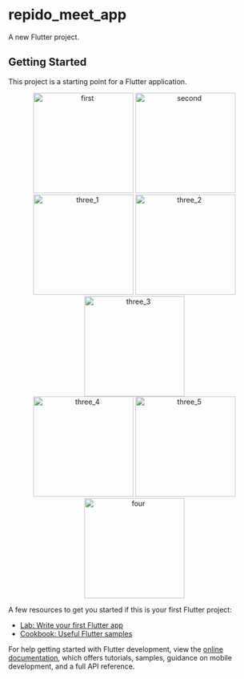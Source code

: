 # repido_meet_app

A new Flutter project.

## Getting Started

This project is a starting point for a Flutter application.

<div align="center">
  <img src="https://github.com/MEeTpanchal1222/laza_meet_app/assets/143181413/adf4b798-bfcb-4950-ba85-1f99064dbda8" width="200" alt="first">
  <img src="https://github.com/MEeTpanchal1222/laza_meet_app/assets/143181413/c351cf0f-47a1-4b89-8744-84c0ec74b091" width="200" alt="second">
</div>

<div align="center">
  <img src="https://github.com/MEeTpanchal1222/laza_meet_app/assets/143181413/503a91a4-dc30-45ab-9948-27c11451901f" width="200" alt="three_1">
  <img src="https://github.com/MEeTpanchal1222/laza_meet_app/assets/143181413/b71acaa5-48b7-4a09-a1ce-3d2a3b7b22b6" width="200" alt="three_2">
  <img s![five](https://github.com/MEeTpanchal1222/laza_meet_app/assets/143181413/fd8197a6-d043-43fc-9273-23cc499c304e)
rc="https://github.com/MEeTpanchal1222/laza_meet_app/assets/143181413/acd7fcdf-5ddb-48e2-9438-5b4c3b12dce9" width="200" alt="three_3">
</div>

<div align="center">
  <img src="https://github.com/MEeTpanchal1222/laza_meet_app/assets/143181413/34bea255-8b2a-4f5b-8a3d-2f0d4f60df81" width="200" alt="three_4">
  <img src="https://github.com/MEeTpanchal1222/laza_meet_app/assets/143181413/62fb6880-cfa8-4e13-a036-a939d8b14c19" width="200" alt="three_5">
</div>

<div align="center">
  <img src="https://github.com/MEeTpanchal1222/laza_meet_app/assets/143181413/51bd35f9-7ad6-470e-9e77-82be4feb8fc2" width="200" alt="four">
</div>

A few resources to get you started if this is your first Flutter project:

- [Lab: Write your first Flutter app](https://docs.flutter.dev/get-started/codelab)
- [Cookbook: Useful Flutter samples](https://docs.flutter.dev/cookbook)

For help getting started with Flutter development, view the
[online documentation](https://docs.flutter.dev/), which offers tutorials,
samples, guidance on mobile development, and a full API reference.
